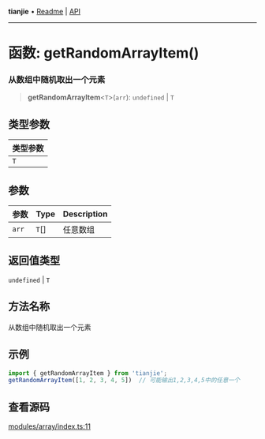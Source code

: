 **tianjie** • [Readme](../README.md) \| [API](../globals.md)

***

# 函数: getRandomArrayItem()

### 从数组中随机取出一个元素

<a id="undefined" name="undefined"></a>

> **getRandomArrayItem**\<`T`\>(`arr`): `undefined` \| `T`

## 类型参数

| 类型参数 |
| :------ |
| `T` |

## 参数

| 参数 | Type | Description |
| :------ | :------ | :------ |
| `arr` | `T`[] | 任意数组 |

## 返回值类型

`undefined` \| `T`

## 方法名称

从数组中随机取出一个元素

## 示例

``` ts
import { getRandomArrayItem } from 'tianjie';
getRandomArrayItem([1, 2, 3, 4, 5])  // 可能输出1,2,3,4,5中的任意一个
```

## 查看源码

[modules/array/index.ts:11](https://github.com/hacxy/tianjie/blob/ab406b252bd727d89583a2bd8e45e8529cb4dbc5/src/modules/array/index.ts#L11)

